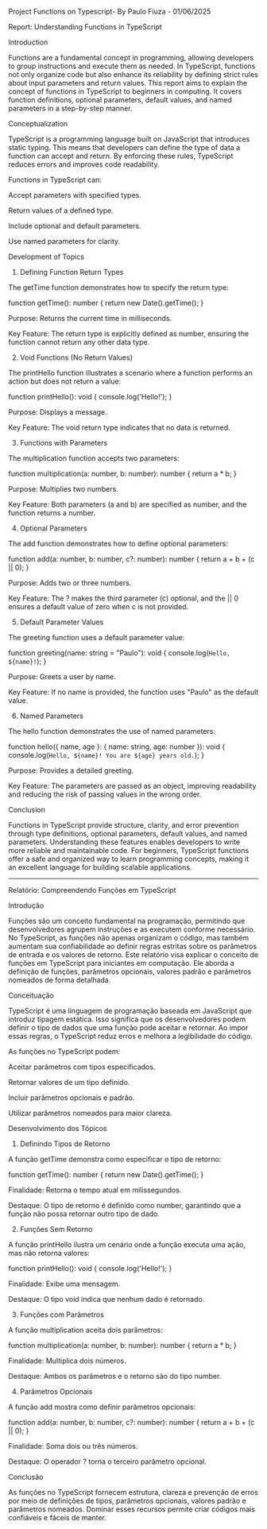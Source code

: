 Project Functions on Typescript- By Paulo Fiuza - 01/06/2025

Report: Understanding Functions in TypeScript

Introduction

Functions are a fundamental concept in programming, allowing developers to group instructions and execute them as needed. In TypeScript, functions not only organize code but also enhance its reliability by defining strict rules about input parameters and return values. This report aims to explain the concept of functions in TypeScript to beginners in computing. It covers function definitions, optional parameters, default values, and named parameters in a step-by-step manner.

Conceptualization

TypeScript is a programming language built on JavaScript that introduces static typing. This means that developers can define the type of data a function can accept and return. By enforcing these rules, TypeScript reduces errors and improves code readability.

Functions in TypeScript can:

Accept parameters with specified types.

Return values of a defined type.

Include optional and default parameters.

Use named parameters for clarity.

Development of Topics

1. Defining Function Return Types

The getTime function demonstrates how to specify the return type:

function getTime(): number {
    return new Date().getTime();
}

Purpose: Returns the current time in milliseconds.

Key Feature: The return type is explicitly defined as number, ensuring the function cannot return any other data type.

2. Void Functions (No Return Values)

The printHello function illustrates a scenario where a function performs an action but does not return a value:

function printHello(): void {
    console.log('Hello!');
}

Purpose: Displays a message.

Key Feature: The void return type indicates that no data is returned.

3. Functions with Parameters

The multiplication function accepts two parameters:

function multiplication(a: number, b: number): number {
    return a * b;
}

Purpose: Multiplies two numbers.

Key Feature: Both parameters (a and b) are specified as number, and the function returns a number.

4. Optional Parameters

The add function demonstrates how to define optional parameters:

function add(a: number, b: number, c?: number): number {
    return a + b + (c || 0);
}

Purpose: Adds two or three numbers.

Key Feature: The ? makes the third parameter (c) optional, and the || 0 ensures a default value of zero when c is not provided.

5. Default Parameter Values

The greeting function uses a default parameter value:

function greeting(name: string = "Paulo"): void {
    console.log(`Hello, ${name}!`);
}

Purpose: Greets a user by name.

Key Feature: If no name is provided, the function uses "Paulo" as the default value.

6. Named Parameters

The hello function demonstrates the use of named parameters:

function hello({ name, age }: { name: string, age: number }): void {
    console.log(`Hello, ${name}! You are ${age} years old.`);
}

Purpose: Provides a detailed greeting.

Key Feature: The parameters are passed as an object, improving readability and reducing the risk of passing values in the wrong order.

Conclusion

Functions in TypeScript provide structure, clarity, and error prevention through type definitions, optional parameters, default values, and named parameters. Understanding these features enables developers to write more reliable and maintainable code. For beginners, TypeScript functions offer a safe and organized way to learn programming concepts, making it an excellent language for building scalable applications.

__________________________________________________________________________________________________________________________________________________

Relatório: Compreendendo Funções em TypeScript

Introdução

Funções são um conceito fundamental na programação, permitindo que desenvolvedores agrupem instruções e as executem conforme necessário. No TypeScript, as funções não apenas organizam o código, mas também aumentam sua confiabilidade ao definir regras estritas sobre os parâmetros de entrada e os valores de retorno. Este relatório visa explicar o conceito de funções em TypeScript para iniciantes em computação. Ele aborda a definição de funções, parâmetros opcionais, valores padrão e parâmetros nomeados de forma detalhada.

Conceituação

TypeScript é uma linguagem de programação baseada em JavaScript que introduz tipagem estática. Isso significa que os desenvolvedores podem definir o tipo de dados que uma função pode aceitar e retornar. Ao impor essas regras, o TypeScript reduz erros e melhora a legibilidade do código.

As funções no TypeScript podem:

Aceitar parâmetros com tipos especificados.

Retornar valores de um tipo definido.

Incluir parâmetros opcionais e padrão.

Utilizar parâmetros nomeados para maior clareza.

Desenvolvimento dos Tópicos

1. Definindo Tipos de Retorno

A função getTime demonstra como especificar o tipo de retorno:

function getTime(): number {
    return new Date().getTime();
}

Finalidade: Retorna o tempo atual em milissegundos.

Destaque: O tipo de retorno é definido como number, garantindo que a função não possa retornar outro tipo de dado.

2. Funções Sem Retorno

A função printHello ilustra um cenário onde a função executa uma ação, mas não retorna valores:

function printHello(): void {
    console.log('Hello!');
}

Finalidade: Exibe uma mensagem.

Destaque: O tipo void indica que nenhum dado é retornado.

3. Funções com Parâmetros

A função multiplication aceita dois parâmetros:

function multiplication(a: number, b: number): number {
    return a * b;
}

Finalidade: Multiplica dois números.

Destaque: Ambos os parâmetros e o retorno são do tipo number.

4. Parâmetros Opcionais

A função add mostra como definir parâmetros opcionais:

function add(a: number, b: number, c?: number): number {
    return a + b + (c || 0);
}

Finalidade: Soma dois ou três números.

Destaque: O operador ? torna o terceiro parâmetro opcional.

Conclusão

As funções no TypeScript fornecem estrutura, clareza e prevenção de erros por meio de definições de tipos, parâmetros opcionais, valores padrão e parâmetros nomeados. Dominar esses recursos permite criar códigos mais confiáveis e fáceis de manter.